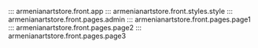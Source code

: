 ::: armenianartstore.front.app
::: armenianartstore.front.styles.style
::: armenianartstore.front.pages.admin
::: armenianartstore.front.pages.page1
::: armenianartstore.front.pages.page2
::: armenianartstore.front.pages.page3




